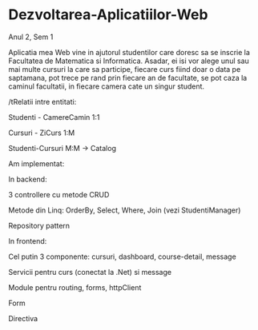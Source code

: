 # Dezvoltarea-Aplicatiilor-Web
Anul 2, Sem 1


  Aplicatia mea Web vine in ajutorul studentilor care doresc sa se inscrie la Facultatea de Matematica si Informatica. Asadar, ei isi vor alege unul sau mai multe cursuri la care sa participe, fiecare curs fiind doar o data pe saptamana, pot trece pe rand prin fiecare an de facultate, se pot caza la caminul facultatii, in fiecare camera cate un singur student.


  /tRelatii intre entitati:
  
Studenti - CamereCamin 1:1

Cursuri - ZiCurs  1:M

Studenti-Cursuri M:M -> Catalog
 
 
 
  Am implementat:
  
In backend:

  3 controllere cu metode CRUD
  
  Metode din Linq: OrderBy, Select, Where, Join (vezi StudentiManager)
  
  Repository pattern
  
  
 In frontend:
 
  Cel putin 3 componente: cursuri, dashboard, course-detail, message
  
  Servicii pentru curs (conectat la .Net) si message
  
  Module pentru routing, forms, httpClient
  
  Form
  
  Directiva 
